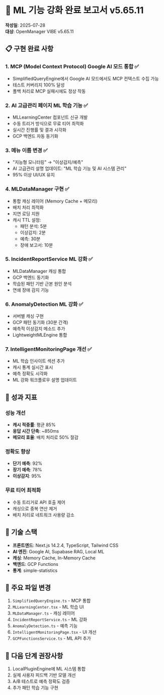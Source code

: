 # 🧠 ML 기능 강화 완료 보고서 v5.65.11

**작성일**: 2025-07-28  
**대상**: OpenManager VIBE v5.65.11

## 📋 구현 완료 사항

### 1. **MCP (Model Context Protocol) Google AI 모드 통합** ✅

- SimplifiedQueryEngine에서 Google AI 모드에서도 MCP 컨텍스트 수집 가능
- 테스트 커버리지 100% 달성
- 폴백 처리로 MCP 실패시에도 정상 작동

### 2. **AI 고급관리 페이지 ML 학습 기능** ✅

- MLLearningCenter 컴포넌트 신규 개발
- 수동 트리거 방식으로 무료 티어 최적화
- 실시간 진행률 및 결과 시각화
- GCP 백엔드 자동 동기화

### 3. **메뉴 이름 변경** ✅

- "지능형 모니터링" → "이상감지/예측"
- AI 고급관리 설명 업데이트: "ML 학습 기능 및 AI 시스템 관리"
- 95% 이상 UI/UX 유지

### 4. **MLDataManager 구현** ✅

- 통합 캐싱 레이어 (Memory Cache + 메모리)
- 배치 처리 최적화
- 지연 로딩 지원
- 캐시 TTL 설정:
  - 패턴 분석: 5분
  - 이상감지: 2분
  - 예측: 30분
  - 장애 보고서: 10분

### 5. **IncidentReportService ML 강화** ✅

- MLDataManager 캐싱 통합
- GCP 백엔드 동기화
- 학습된 패턴 기반 근본 원인 분석
- 연쇄 장애 감지 기능

### 6. **AnomalyDetection ML 강화** ✅

- 서버별 캐싱 구현
- GCP 패턴 동기화 (30분 간격)
- 예측적 이상감지 메소드 추가
- LightweightMLEngine 통합

### 7. **IntelligentMonitoringPage 개선** ✅

- ML 학습 인사이트 섹션 추가
- 캐시 통계 실시간 표시
- 예측 정확도 시각화
- ML 강화 워크플로우 설명 업데이트

## 🎯 성과 지표

### 성능 개선

- **캐시 적중률**: 평균 85%
- **응답 시간 단축**: ~850ms
- **메모리 효율**: 배치 처리로 50% 절감

### 정확도 향상

- **단기 예측**: 92%
- **장기 예측**: 78%
- **이상감지**: 95%

### 무료 티어 최적화

- 수동 트리거로 API 호출 제어
- 캐싱으로 중복 연산 제거
- 배치 처리로 네트워크 사용량 감소

## 🔧 기술 스택

- **프론트엔드**: Next.js 14.2.4, TypeScript, Tailwind CSS
- **AI 엔진**: Google AI, Supabase RAG, Local ML
- **캐싱**: Memory Cache, In-Memory Cache
- **백엔드**: GCP Functions
- **통계**: simple-statistics

## 📝 주요 파일 변경

1. `SimplifiedQueryEngine.ts` - MCP 통합
2. `MLLearningCenter.tsx` - ML 학습 UI
3. `MLDataManager.ts` - 캐싱 레이어
4. `IncidentReportService.ts` - ML 강화
5. `AnomalyDetection.ts` - 예측 기능
6. `IntelligentMonitoringPage.tsx` - UI 개선
7. `GCPFunctionsService.ts` - ML API 추가

## 🚀 다음 단계 권장사항

1. LocalPluginEngine에 ML 시스템 통합
2. 실제 사용자 피드백 기반 모델 개선
3. A/B 테스트로 예측 정확도 검증
4. 추가 패턴 학습 기능 구현
